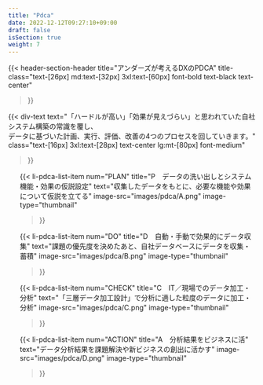```yaml
---
title: "Pdca"
date: 2022-12-12T09:27:10+09:00
draft: false
isSection: true
weight: 7
---
```


<section class="bg-white py-10 md:pt-32 md:pb-10 px-2 3xl:pr-2">

<div class="w-full lg:w-[calc(100%_-_16rem)] 2xl:w-3/4 2xl:mx-auto">

{{< header-section-header 
    title="アンダーズが考えるDXのPDCA"
    title-class="text-[26px] md:text-[32px] 3xl:text-[60px] font-bold text-black text-center"
>}}

{{< div-text
    text="「ハードルが高い」「効果が見えづらい」と思われていた自社システム構築の常識を覆し、<br>データに基づいた計画、実行、評価、改善の4つのプロセスを回していきます。"
    class="text-[16px] 3xl:text-[28px] text-center lg:mt-[80px] font-medium"
>}}

<ul class="mx-auto mt-16 w-fit md:w-11/12 2xl:w-3/4">

{{< li-pdca-list-item 
    num="PLAN"
    title="P　データの洗い出しとシステム機能・効果の仮説設定"
    text="収集したデータをもとに、必要な機能や効果について仮説を立てる"
    image-src="images/pdca/A.png"
    image-type="thumbnail"
>}}

{{< li-pdca-list-item 
    num="DO"
    title="D　自動・手動で効果的にデータ収集"
    text="課題の優先度を決めたあと、自社データベースにデータを収集・蓄積"
    image-src="images/pdca/B.png"
    image-type="thumbnail"
>}}

{{< li-pdca-list-item 
    num="CHECK"
    title="C　IT／現場でのデータ加工・分析"
    text="「三層データ加工設計」で分析に適した粒度のデータに加工・分析"
    image-src="images/pdca/C.png"
    image-type="thumbnail"
>}}

{{< li-pdca-list-item 
    num="ACTION"
    title="A　分析結果をビジネスに活"
    text="データ分析結果を課題解決や新ビジネスの創出に活かす"
    image-src="images/pdca/D.png"
    image-type="thumbnail"
>}}

</ul>

</div>

</section>
